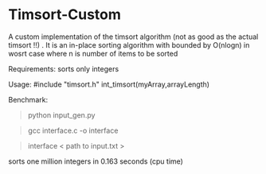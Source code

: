 # Timsort-Custom
A custom implementation of the timsort algorithm (not as good as the actual timsort !!) . It is an in-place sorting algorithm with bounded by O(nlogn) in wosrt case where n is number of items to be sorted

Requirements: 
sorts only integers 

Usage:
#include "timsort.h"
int_timsort(myArray,arrayLength)

Benchmark:
> python input_gen.py

> gcc interface.c -o interface

> interface < path to input.txt >


sorts one million integers in 0.163 seconds (cpu time)
